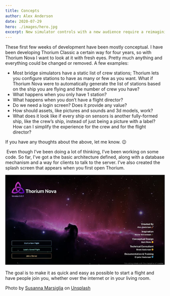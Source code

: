 ```yaml
---
title: Concepts
author: Alex Anderson
date: 2020-07-29
hero: ./images/hero.jpg
excerpt: New simulator controls with a new audience require a reimagining of some core concepts.
---
```


These first few weeks of development have been mostly conceptual. I have been developing Thorium Classic a certain way for four years, so with Thorium Nova I want to look at it with fresh eyes. Pretty much anything and everything could be changed or removed. A few examples:
​

- Most bridge simulators have a static list of crew stations; Thorium lets you configure stations to have as many or few as you want. What if Thorium Nova were to automatically generate the list of stations based on the ship you are flying and the number of crew you have?
- What happens when you only have 1 station?
- What happens when you don’t have a flight director?
- Do we need a login screen? Does it provide any value?
- How should assets, like pictures and sounds and 3d models, work?
- What does it look like if every ship on sensors is another fully-formed ship, like the crew’s ship, instead of just being a picture with a label?
  How can I simplify the experience for the crew and for the flight director?

If you have any thoughts about the above, let me know. 😉

​
Even though I’ve been doing a lot of thinking, I’ve been working on some code. So far, I’ve got a the basic architecture defined, along with a database mechanism and a way for clients to talk to the server. I’ve also created the splash screen that appears when you first open Thorium.

![Splash Screen](images/email.jpeg)

The goal is to make it as quick and easy as possible to start a flight and have people join you, whether over the internet or in your living room.

<p>Photo by <a href="https://unsplash.com/@sushimi?utm_source=unsplash&amp;utm_medium=referral&amp;utm_content=creditCopyText">Susanna Marsiglia</a> on <a href="https://unsplash.com/s/photos/easle?utm_source=unsplash&amp;utm_medium=referral&amp;utm_content=creditCopyText">Unsplash</a></p>
